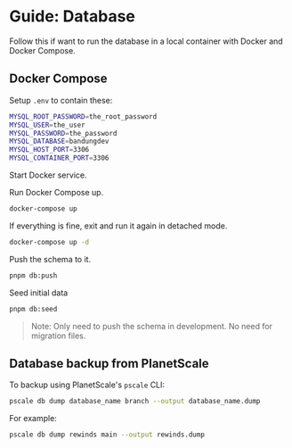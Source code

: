 # Guide: Database

Follow this if want to run the database in a local container with Docker and
Docker Compose.

## Docker Compose

Setup `.env` to contain these:

```sh
MYSQL_ROOT_PASSWORD=the_root_password
MYSQL_USER=the_user
MYSQL_PASSWORD=the_password
MYSQL_DATABASE=bandungdev
MYSQL_HOST_PORT=3306
MYSQL_CONTAINER_PORT=3306
```

Start Docker service.

Run Docker Compose up.

```sh
docker-compose up
```

If everything is fine, exit and run it again in detached mode.

```sh
docker-compose up -d
```

Push the schema to it.

```sh
pnpm db:push
```

Seed initial data

```sh
pnpm db:seed
```

> Note: Only need to push the schema in development. No need for migration
> files.

## Database backup from PlanetScale

To backup using PlanetScale's `pscale` CLI:

```sh
pscale db dump database_name branch --output database_name.dump
```

For example:

```sh
pscale db dump rewinds main --output rewinds.dump
```
